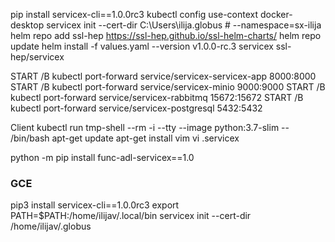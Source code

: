 
pip install servicex-cli==1.0.0rc3
kubectl config use-context docker-desktop
servicex init --cert-dir C:\Users\ilija\.globus # --namespace=sx-ilija
helm repo add ssl-hep https://ssl-hep.github.io/ssl-helm-charts/
helm repo update
helm install -f values.yaml --version v1.0.0-rc.3 servicex ssl-hep/servicex


START /B kubectl port-forward service/servicex-servicex-app 8000:8000
START /B kubectl port-forward service/servicex-minio 9000:9000
START /B kubectl port-forward service/servicex-rabbitmq 15672:15672
START /B kubectl port-forward service/servicex-postgresql 5432:5432



Client
kubectl run tmp-shell --rm -i --tty --image python:3.7-slim -- /bin/bash
apt-get update
apt-get install vim
vi .servicex

python -m pip install func-adl-servicex==1.0

### GCE
pip3 install servicex-cli==1.0.0rc3
export PATH=$PATH:/home/ilijav/.local/bin
servicex init --cert-dir /home/ilijav/.globus